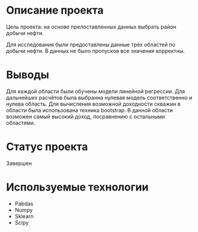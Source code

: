 # Описание проекта

Цель проекта: на основе прелоставленных данных выбрать район добычи нефти.

Для исследования были предоставлены данные трёх областей по добычи нефти. 
В данных не было пропусков все значения корректны. 

# Выводы

Для каждой области были обучены модели линейной регрессии. Для дальнейших расчётов была выбранна нулевая модель соответственно и нулева область. 
Для вычисления возможной доходности скважин в области была использована техника bootstrap. 
В данной области возможен самый высокий доход, посравнению с остальными областями.

# Статус проекта

Завершен

# Используемые технологии

* Pabdas
* Numpy
* Sklearn
* Scipy